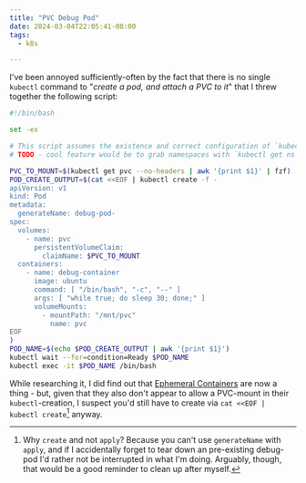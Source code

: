 ```yaml
---
title: "PVC Debug Pod"
date: 2024-03-04T22:05:41-08:00
tags:
  - k8s

---
```

I've been annoyed sufficiently-often by the fact that there is no single `kubectl` command to "_create a pod, and attach a PVC to it_" that I threw together the following script:
<!--more-->
```bash
#!/bin/bash

set -ex

# This script assumes the existence and correct configuration of `kubectl` and `fzf`.
# TODO - cool feature would be to grab namespaces with `kubectl get ns` and pipe through `fzf` to select - but, 99% of the time, this'll just be for the current namespace anyway

PVC_TO_MOUNT=$(kubectl get pvc --no-headers | awk '{print $1}' | fzf)
POD_CREATE_OUTPUT=$(cat <<EOF | kubectl create -f -
apiVersion: v1
kind: Pod
metadata:
  generateName: debug-pod-
spec:
  volumes:
    - name: pvc
      persistentVolumeClaim:
        claimName: $PVC_TO_MOUNT
  containers:
    - name: debug-container
      image: ubuntu
      command: [ "/bin/bash", "-c", "--" ]
      args: [ "while true; do sleep 30; done;" ]
      volumeMounts:
        - mountPath: "/mnt/pvc"
          name: pvc
EOF
)
POD_NAME=$(echo $POD_CREATE_OUTPUT | awk '{print $1}')
kubectl wait --for=condition=Ready $POD_NAME
kubectl exec -it $POD_NAME /bin/bash

```

While researching it, I did find out that [Ephemeral Containers](https://kubernetes.io/docs/concepts/workloads/pods/ephemeral-containers/) are now a thing - but, given that they also don't appear to allow a PVC-mount in their `kubectl`-creation, I suspect you'd still have to create via `cat <<EOF | kubectl create`[^why-create] anyway.

[^why-create]: Why `create` and not `apply`? Because you can't use `generateName` with `apply`, and if I accidentally forget to tear down an pre-existing debug-pod I'd rather not be interrupted in what I'm doing. Arguably, though, that would be a good reminder to clean up after myself.
